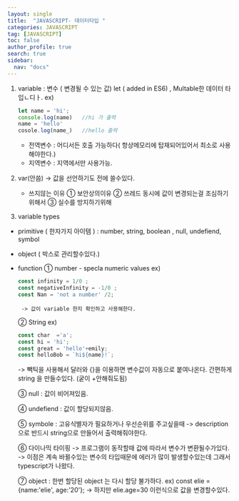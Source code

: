 ```yaml
---
layout: single
title:  "JAVASCRIPT- 데이터타입 "
categories: JAVASCRIPT
tag: [JAVASCRIPT]
toc: false
author_profile: true
search: true
sidebar:
  nav: "docs"
---
```


1. variable : 변수 ( 변경될 수 있는 값)
    let ( added in ES6) , Multable한 데이터 타입ㄴ디ㅏ.
    ex) 
    ```js
    let name = 'hi';
    console.log(name)   //hi 가 출력
    name = 'hello'
    cosole.log(name_)   //hello 출력
    ``` 
    - 전역변수 : 어디서든 호출 가능하다( 항상메모리에 탑재되어있어서 최소로 사용해야한다.)
    - 지역변수 : 지역에서만 사용가능.


2. var(안씀) -> 값을 선언하기도 전에 쓸수있다.
    - 쓰지않는 이유 
    ① 보안상의이유
    ② 쓰레드 동시에 값이 변경되는걸 조심하기위해서
    ③ 실수를 방지하기위해


3. variable types
 - primitive ( 한자가지 아이템 ) : number, string, boolean , null, undefiend, symbol
 - object ( 박스로 관리할수있다.)   
 - function
    ① number - specla numeric values
        ex) 
    ```js
    const infinity = 1/0 ;
    const negativeInfinity = -1/0 ;
    const Nan = 'not a number' /2; 
    ```
        -> 값이 variable 한지 확인하고 사용해한다. 

    ② String 
    ex)
    ```js
    const char  ='a';
    const hi = 'hi';
    const great = 'hello'+emily;
    const helloBob = `hi${name}!`;
    ```
    -> 빽틱을 사용해서 달러와 {}을 이용하면 변수값이 자동으로 붙여나온다.
        간편하게 string 을 만들수있다. (궅이 +안해줘도됨)

    ③ null : 값이 비어져있음.

    ④ undefiend : 값이 할당되지않음.

    ⑤ symbole : 고유식별자가 필요하거나 우선순위를 주고싶을때
        -> description으로 반드시 string으로 만들어서 출력해줘야한다.

    ⑥ 다이나믹 타이핑 
        -> 프로그램이 동작할때 값에 따라서 변수가 변환될수가있다.
        -> 이점은 계속 바뀔수있는 변수의 타입때문에 에러가 많이 발생할수있는데 그래서 typescript가 나왔다.

    ⑦ object : 한번 할당된 object 는 다시 할당 불가하다.
    ex) const elie = {name:'elie', age:'20'};
        -> 하지만 elie.age=30 이런식으로 값을 변경할수있다.